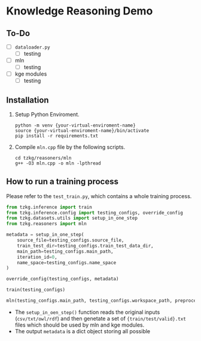 # Knowledge Reasoning Demo



## To-Do
- [ ] `dataloader.py`
  - [ ] testing
- [ ] mln
  - [ ] testing
- [ ] kge modules
  - [ ] testing

## Installation 
1. Setup Python Enviroment.
    ```shell
    python -m venv {your-virtual-enviroment-name}
    source {your-virtual-enviroment-name}/bin/activate
    pip install -r requirements.txt
    ```
2. Compile `mln.cpp` file by the following scripts.
    ```shell
    cd tzkg/reasoners/mln
    g++ -O3 mln.cpp -o mln -lpthread
    ```

## How to run a training process

Please refer to the `test_train.py`, which contains a whole training process.

  ```python
  from tzkg.inference import train
  from tzkg.inference.config import testing_configs, override_config
  from tzkg.datasets.utils import setup_in_one_step
  from tzkg.reasoners import mln

  metadata = setup_in_one_step(
      source_file=testing_configs.source_file,
      train_test_dir=testing_configs.train_test_data_dir,
      main_path=testing_configs.main_path,
      iteration_id=0,
      name_space=testing_configs.name_space
  )

  override_config(testing_configs, metadata)

  train(testing_configs)

  mln(testing_configs.main_path, testing_configs.workspace_path, preprocess=False)
  ```

- The `setup_in_oen_step()` function reads the original inputs (`csv/txt/owl/rdf`) and then genetate a set of `{train/test/valid}.txt` files which should be used by mln and kge modules.
- The output `metadata` is a dict object storing all possible 